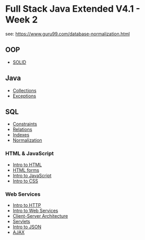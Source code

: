 # Full Stack Java Extended V4.1 - Week 2
see: https://www.guru99.com/database-normalization.html

## OOP
 - [SOLID](./)

## Java
 - [Collections](./java-collections.md)
 - [Exceptions](./java-exceptions.md)

## SQL
 - [Constraints](./sql-constraints.md)
 - [Relations](./sql-relations.md)
 - [Indexes](./sql-indexes.md)
 - [Normalization]()

### HTML & JavaScript
 - [Intro to HTML](./intro-to-html.md)
 - [HTML forms](./html-forms.md)
 - [Intro to JavaScript](./intro-to-javascript.md)
 - [Intro to CSS](./intro-css.md)

### Web Services
 - [Intro to HTTP](./intro-to-http.md)
 - [Intro to Web Services](./intro-to-web-services.md)
 - [Client-Server Architecture](./client-server-architecture.md)
 - [Servlets](./intro-to-servlets.md)
 - [Intro to JSON](./intro-to-json.md)
 - [AJAX](./ajax.md)
